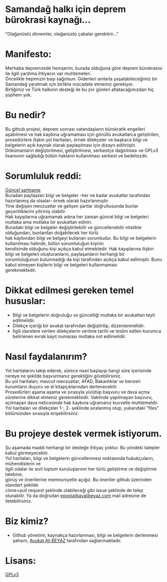 # Samandağ halkı için deprem bürokrasi kaynağı...  
  
"Olağanüstü dönemler, olağanüstü çabalar gerektirir..."  
  
# Manifesto:
Merhaba depremzede hemşerim, burada olduğuna göre deprem bürokrasisi ile ilgili yardıma ihtiyacın var muhtemelen.  
Öncelikle hepimizin başı sağolsun. Gidenleri anılarla yaşatabileceğimiz bir Samandağ yaratmak için birlikte mücadele etmemiz gerekiyor.   
Birliğimiz ve Türk halkının desteği ile bu zor günleri atlatacağımızdan hiç şüphem yok.  
  
# Bu nedir?  
Bu github projesi, deprem sonrası vatandaşların bürokratik engelleri aşabilmesi ve hak kaybına uğramaması için gönüllü avukatlarca geliştirilen,  
prosedürlere ilişkin yol haritaları, örnek dilekçeler ve başkaca bilgi ve belgelerin açık kaynak olarak paylaşılması için dizayn edilmiştir.  
Dökümanların değiştirilmesi, geliştirilmesi, serbestçe dağıtılması ve GPLv3 lisansının sağladığı bütün hakların kullanılması serbest ve bedelsizdir.  
  
# Sorumluluk reddi:  
[Güncel şartname](https://github.com/symbuzzer/samandag-deprem/blob/main/SORUMLULUK%20REDD%C4%B0.md)  
Buradan paylaşılan bilgi ve belgeler -her ne kadar avukatlar tarafından hazırlanmış da olsalar- örnek olarak hazırlanmıştır.  
Yine değişen mevzuatlar ve gelişen şartlar doğrultusunda bunlar geçerliliklerini yitirmiş olabilir.  
Hak kayıplarına uğramamak adına her zaman güncel bilgi ve belgeleri mutlaka ama mutlaka bir avukattan edinin.  
Buradaki bilgi ve belgeler değiştirilebilir ve güncellenebilir nitelikte olduğundan, bunlardan doğabilecek her türlü  
hak kaybından bilgi ve belgeyi kullanan sorumludur. Bu bilgi ve belgelerin kullanılması halinde, bütün sorumluluğun kişinin  
kendisinde olduğunu kişi açıkça kabul etmektedir. Hak kayıplarına ilişkin bilgi ve belgeleri oluşturanların, paylaşanların herhangi bir  
sorumluluğunun bulunmadığı da kişi tarafından açıkça kabul edilmiştir. Bunu kabul etmeyen kişilerin bilgi ve belgeleri kullanmaması  
gerekmektedir.  
  
# Dikkat edilmesi gereken temel hususlar:  
- Bilgi ve belgelerin doğruluğu ve güncelliği mutlaka bir avukattan teyit edilmelidir.  
- Dilekçe içeriği bir avukat tarafından değiştirilip, düzenlenmelidir.  
- İlgili idarelere verilen dilekçelerin verilme tarihi ve teslim edilen kurumca belirlenen evrak kayıt numarası mutlaka not edilmelidir.  
  
# Nasıl faydalanırım?  
Yol haritalarını takip ederek, sürece nasıl başlayıp hangi süre içerisinde nereye ne şekilde başvurmanız gerektiğini görebilirsiniz.  
Bu yol haritaları; mevcut mevzuatlar, AFAD, Bakanlıklar ve benzeri kurumların duyuru ve el kitapçıklarından derlenecektir.  
Prosedürleri aşama aşama ve sırasıyla yürütüp başvuru ve dava açma sürelerine dikkat etmeniz gerekmektedir. Vaktinde yapılmayan başvuru,  
açılmayan dava neticesinde hak kaybına uğramanız kuvvetle muhtemeldir.  Yol haritaları ve dilekçeler 1-, 2- şeklinde sıralanmış olup, yukarıdaki "files"  
bölümünden sırasıyla erişebilirsiniz.  
  
# Bu projeye destek vermek istiyorum.  
Şu aşamada maddi herhangi bir desteğe ihtiyaç yoktur. Bu yöndeki talepler kabul görmeyecektir.  
Yol haritaları, bilgi ve belgelerin güncellenmesi noktasında hukukçuların, mühendislerin ve  
ilgili odalar ile sivil toplum kuruluşlarının her türlü geliştirme ve değiştirme talebine,  
görüş ve önerilerine memnuniyetle açığız. Bu öneriler github üzerinden standart şekilde  
clone+pull request şeklinde olabileceği gibi issue şeklinde de talep olunabilir. Ya da doğrudan eposta@avalibeyaz.com mail adresine de iletebilirsiniz.  
  
# Biz kimiz?  
- Github yönetimi, kaynakça hazırlanması, bilgi ve belgelerin derlenmesi şahsım, [Avukat Ali BEYAZ](https://avalibeyaz.com) tarafından sağlanmaktadır.  
  
# Lisans: 
[GPLv3](https://github.com/symbuzzer/samandag-deprem/blob/main/LICENSE)  
